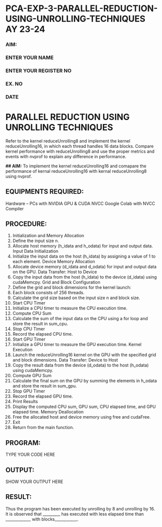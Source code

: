 # PCA-EXP-3-PARALLEL-REDUCTION-USING-UNROLLING-TECHNIQUES AY 23-24
<h3>AIM:</h3>
<h3>ENTER YOUR NAME</h3>
<h3>ENTER YOUR REGISTER NO</h3>
<h3>EX. NO</h3>
<h3>DATE</h3>
<h1> <align=center> PARALLEL REDUCTION USING UNROLLING TECHNIQUES </h3>
  Refer to the kernel reduceUnrolling8 and implement the kernel reduceUnrolling16, in which each thread handles 16 data blocks. Compare kernel performance with reduceUnrolling8 and use the proper metrics and events with nvprof to explain any difference in performance.</h3>

**## AIM:**
To implement the kernel reduceUnrolling16 and comapare the performance of kernal reduceUnrolling16 with kernal reduceUnrolling8 using nvprof.
## EQUIPMENTS REQUIRED:
Hardware – PCs with NVIDIA GPU & CUDA NVCC
Google Colab with NVCC Compiler
## PROCEDURE:
1.	Initialization and Memory Allocation
2.	Define the input size n.
3.	Allocate host memory (h_idata and h_odata) for input and output data.
Input Data Initialization
4.	Initialize the input data on the host (h_idata) by assigning a value of 1 to each element.
Device Memory Allocation
5.	Allocate device memory (d_idata and d_odata) for input and output data on the GPU.
Data Transfer: Host to Device
6.	Copy the input data from the host (h_idata) to the device (d_idata) using cudaMemcpy.
Grid and Block Configuration
7.	Define the grid and block dimensions for the kernel launch:
8.	Each block consists of 256 threads.
9.	Calculate the grid size based on the input size n and block size.
10.	Start CPU Timer
11.	Initialize a CPU timer to measure the CPU execution time.
12.	Compute CPU Sum
13.	Calculate the sum of the input data on the CPU using a for loop and store the result in sum_cpu.
14.	Stop CPU Timer
15.	Record the elapsed CPU time.
16.	Start GPU Timer
17.	Initialize a GPU timer to measure the GPU execution time.
Kernel Execution
18.	Launch the reduceUnrolling16 kernel on the GPU with the specified grid and block dimensions.
Data Transfer: Device to Host
19.	Copy the result data from the device (d_odata) to the host (h_odata) using cudaMemcpy.
20.	Compute GPU Sum
21.	Calculate the final sum on the GPU by summing the elements in h_odata and store the result in sum_gpu.
22.	Stop GPU Timer
23.	Record the elapsed GPU time.
24.	Print Results
25.	Display the computed CPU sum, GPU sum, CPU elapsed time, and GPU elapsed time.
Memory Deallocation
26.	Free the allocated host and device memory using free and cudaFree.
27.	Exit
28.	Return from the main function.

## PROGRAM:
TYPE YOUR CODE HERE

## OUTPUT:
SHOW YOUR OUTPUT HERE

## RESULT:
Thus the program has been executed by unrolling by 8 and unrolling by 16. It is observed that _________ has executed with less elapsed time than _____________ with blocks_____,______.
